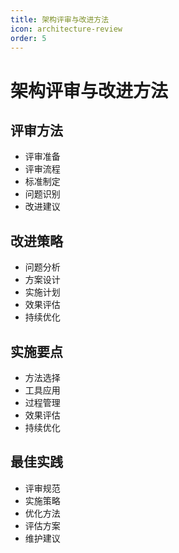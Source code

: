 ```yaml
---
title: 架构评审与改进方法
icon: architecture-review
order: 5
---
```


# 架构评审与改进方法

## 评审方法
- 评审准备
- 评审流程
- 标准制定
- 问题识别
- 改进建议

## 改进策略
- 问题分析
- 方案设计
- 实施计划
- 效果评估
- 持续优化

## 实施要点
- 方法选择
- 工具应用
- 过程管理
- 效果评估
- 持续优化

## 最佳实践
- 评审规范
- 实施策略
- 优化方法
- 评估方案
- 维护建议
